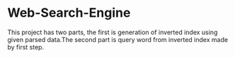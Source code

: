 # Web-Search-Engine
This project has two parts, the first is generation of inverted index using given parsed data.The second part is query word from inverted index made by first step.
